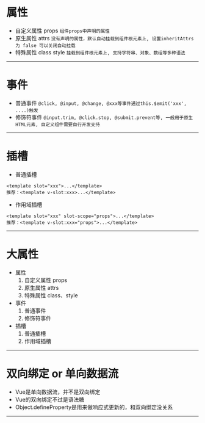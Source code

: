 # 属性
- 自定义属性 props
`组件props中声明的属性`
- 原生属性 attrs
`没有声明的属性，默认自动挂载到组件根元素上, 设置inheritAttrs 为 false 可以关闭自动挂载`
- 特殊属性 class style
`挂载到组件根元素上, 支持字符串、对象、数组等多种语法`

---

# 事件
- 普通事件
`@click, @input, @change, @xxx等事件通过this.$emit('xxx', ....)触发`
- 修饰符事件
`@input.trim, @click.stop, @submit.prevent等, 一般用于原生HTML元素, 自定义组件需要自行开发支持`

---

# 插槽
- 普通插槽
```
<template slot="xxx">...</template>
推荐：<template v-slot:xxx>...</template>
```
- 作用域插槽
```
<template slot="xxx" slot-scope="props">...</template>
推荐：<template v-slot:xxx="props">...</template>
```
 ---

 # 大属性
 - 属性
    1. 自定义属性 props
    2. 原生属性 attrs
    3. 特殊属性 class、style
 - 事件
    1. 普通事件
    2. 修饰符事件
 - 插槽
    1. 普通插槽
    2. 作用域插槽

---

# 双向绑定 or 单向数据流
- Vue是单向数据流，并不是双向绑定
- Vue的双向绑定不过是语法糖
- Object.defineProperty是用来做响应式更新的，和双向绑定没关系

---

